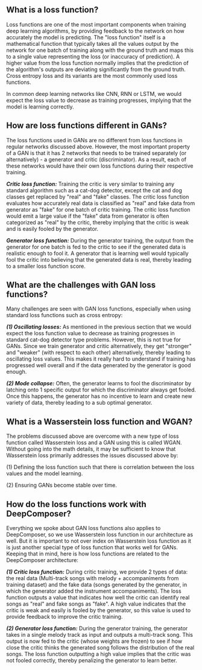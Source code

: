 ## What is a loss function? ##

Loss functions are one of the most important components when training deep learning algorithms, by providing feedback to the network on how accurately the model is predicting. The "loss function" itself is a mathematical function that typically takes all the values output by the network for one batch of training along with the ground truth and maps this to a single value representing the loss (or inaccuracy of prediction). A higher value from the loss function normally implies that the prediction of the algorithm's outputs are deviating significantly from the ground truth. Cross entropy loss and its variants are the most commonly used loss functions. 

In common deep learning networks like CNN, RNN or LSTM, we would expect the loss value to decrease as training progresses, implying that the model is learning correctly.

## How are loss functions different in GANs? ##

The loss functions used in GANs are no different from loss functions in regular networks discussed above. However, the most important property of a GAN is that it has 2 networks that needs to be trained separately (or alternatively) - a generator and critic (discriminator). As a result, each of these networks would have their own loss functions during their respective training. 

*__Critic loss function:__* Training the critic is very similar to training any standard algorithm such as a cat-dog detector, except the cat and dog classes get replaced by "real" and "fake" classes. The critic loss function evaluates how accurately real data is classified as "real" and fake data from generator as "fake" for one batch of critic training. The critic loss function would emit a large value if the "fake" data from generator is often categorized as "real" by the critic, thereby implying that the critic is weak and is easily fooled by the generator. 

*__Generator loss function:__* During the generator training, the output from the generator for one batch is fed to the critic to see if the generated data is realistic enough to fool it. A generator that is learning well would typically fool the critic into believing that the generated data is real, thereby leading to a smaller loss function score.

## What are the challenges with GAN loss functions? ##

Many challenges are seen with GAN loss functions, especially when using standard loss functions such as cross entropy:

*__(1) Oscillating losses:__* As mentioned in the previous section that we would expect the loss function value to decrease as training progresses in standard cat-dog detector type problems. However, this is not true for GANs. Since we train generator and critic alternatively, they get "stronger" and "weaker" (with respect to each other) alternatively, thereby leading to oscillating loss values. This makes it really hard to understand if training has progressed well overall and if the data generated by the generator is good enough.

*__(2) Mode collapse:__* Often, the generator learns to fool the discriminator by latching onto 1 specific output for which the discriminator always get fooled. Once this happens, the generator has no incentive to learn and create new variety of data, thereby leading to a sub optimal generator. 

## What is a Wasserstein loss function and WGAN? ##

The problems discussed above are overcome with a new type of loss function called Wasserstein loss and a GAN using this is called WGAN. Without going into the math details, it may be sufficient to know that Wasserstein loss primarily addresses the issues discussed above by:

(1) Defining the loss function such that there is correlation between the loss values and the model learning.

(2) Ensuring GANs become stable over time. 

## How do the loss functions work with DeepComposer? ##

Everything we spoke about GAN loss functions also applies to DeepComposer, so we use Wasserstein loss function in our architecture as well. But it is important to not over index on Wasserstein loss function as it is just another special type of loss function that works well for GANs. Keeping that in mind, here is how loss functions are related to the DeepComposer architecture:

*__(1) Critic loss function:__* During critic training, we provide 2 types of data: the real data (Multi-track songs with melody + accompaniments from training dataset) and the fake data (songs generated by the generator, in which the generator added the instrument accompaniments). The loss function outputs a value that indicates how well the critic can identify real songs as "real" and fake songs as "fake". A high value indicates that the critic is weak and easily is fooled by the generator, so this value is used to provide feedback to improve the critic training. 

*__(2) Generator loss function:__* During the generator training, the generator takes in a single melody track as input and outputs a multi-track song. This output is now fed to the critic (whose weights are frozen) to see if how close the critic thinks the generated song follows the distribution of the real songs. The loss function outputting a high value implies that the critic was not fooled correctly, thereby penalizing the generator to learn better.
